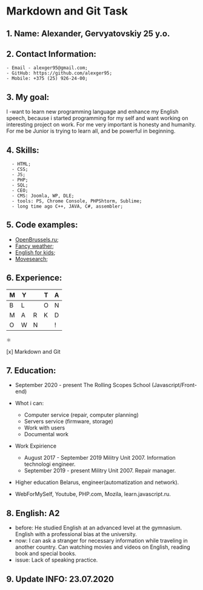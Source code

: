 # Markdown and Git Task

## 1. Name: Alexander, Gervyatovskiy 25 y.o.
  
## 2. Contact Information: 
    - Email - alexger95@gmail.com;
    - GitHub: https://github.com/alexger95;
    - Mobile: +375 (25) 926-24-00;
    
## 3. My goal:
I -want to learn new programming language and enhance my English speech, because i started programming for my self and want working on interesting project on work.
For me very important is honesty and humanity.
For me be Junior is trying to learn all, and be powerful in beginning.

## 4. Skills: 
      - HTML;
      - CSS;
      - JS;
      - PHP;
      - SQL;
      - CEO;
      - CMS: Joomla, WP, DLE;
      - tools: PS, Chrome Console, PHPShtorm, Sublime;
      - long time ago C++, JAVA, C#, assembler;


## 5. Code examples: 
* [OpenBrussels.ru](http://openbrussels.ru/);
* [Fancy weather](https://alexger95-fancy-weather.netlify.app/);
* [English for kids](https://alexger95-english-for-kids.netlify.app/);
* [Movesearch](https://alexger95-movesearch.netlify.app/);

## 6. Experience: 
| M | Y |   | T | A |
|---|---|---|---|---|
| B | L |   | O | N |
| M | A | R | K | D |
| O | W | N |   | ! |

:atom_symbol:

[x] Markdown and Git

## 7. Education:
  * September 2020 - present
    The Rolling Scopes School (Javascript/Front-end)  
    
  * Whot i can: 
    * Computer service (repair, computer planning) 
    * Servers service (firmware, storage) 
    * Work with users 
    * Documental work
    
  * Work Expirience
    * August 2017 - September 2019
    Militry Unit 2007. 
    Information technologi engineer.
    * September 2019 - present
    Militry Unit 2007. 
    Repair manager.

  * Higher education Belarus, engineer(automatization and network).
  * WebForMySelf, Youtube, PHP.com, Mozila, learn.javascript.ru.

## 8. English: A2
  * before: 
  He studied English at an advanced level at the gymnasium.
  English with a professional bias at the university.
  * now: 
  I can ask a stranger for necessary information while traveling in another country.
  Can watching movies and videos on English, reading book and special books.
  * issue: 
  Lack of speaking practice.

## 9. Update INFO: 23.07.2020